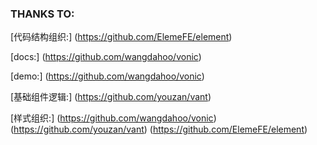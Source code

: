 ### THANKS TO:

[代码结构组织:] (https://github.com/ElemeFE/element)

[docs:] (https://github.com/wangdahoo/vonic)

[demo:] (https://github.com/wangdahoo/vonic)



[基础组件逻辑:] (https://github.com/youzan/vant)

[样式组织:] (https://github.com/wangdahoo/vonic) (https://github.com/youzan/vant)  (https://github.com/ElemeFE/element)
